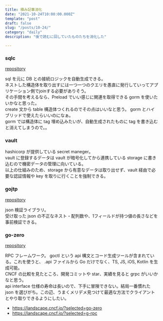 ```yaml
---
title: 積み記事消化
date: "2021-10-24T10:00:00.000Z"
template: "post"
draft: false
slug: "/posts/10-24/"
category: "daily"
description: "後で読むに回していたものたちを消化した"

---
```


### sqlc

[repository](https://github.com/kyleconroy/sqlc)

sql を元に DB との接続ロジックを自動生成できる。  
ネストした構造体を取り出すには一つ一つのクエリを愚直に発行していってアプリケーション側でjoinする必要がありそう。  
その手間を考えるなら、Preload でいい感じに関連を取得できる gorm を使いたいかなと思った。  
create 文から table 構造体つくれるのでその点はいいなと思う。 gorm とハイブリッドで使えたらいいのになぁ。  
gorm では構造体に tag 埋め込みたいが、自動生成されたものに tag を書き込むと消えてしまうので。。

### vault

hashicorp が提供している secret maneger。  
vault に登録するデータは vault が暗号化してから連携している storage に書き込むので機密データの管理に向いている。  
以上の仕組みのため、storage から有意なデータは取り出せず、vault 経由で必要な認証情報や key を取りに行くことを強制できる。  

### gojtp

[repository](https://github.com/ankur-anand/gojtp)

json 検証ライブラリ。  
受け取った json の不正なネスト・配列数や、1フィールドが持つ値の長さなどを事前検証できる。  


### go-zero

[repository](https://github.com/zeromicro/go-zero)  

RPC フレームワーク。
goctl という api 構文とコード生成ツールが含まれている。これを使うと、 .api ファイルから Go だけでなく、TS, JS, iOS, Kotlin を生成可能。  
CNCF の比較を見たところ、開発コミットや star、実績を見ると grpc がいいかなと思う。  
api interface 仕様の寿命は長いので、下手に冒険できない。結局一番慣れた json を選びがち。この辺、うまくメリデメ見つけて最適な方法でクライアントとやり取りできるようにしたい。

- https://landscape.cncf.io/?selected=go-zero
- https://landscape.cncf.io/?selected=g-rpc